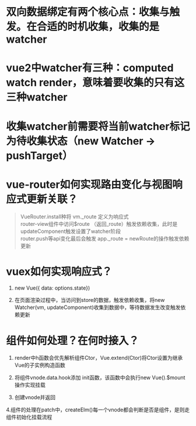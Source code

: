 # 双向数据绑定有两个核心点：收集与触发。在合适的时机收集，收集的是watcher

# vue2中watcher有三种：computed watch render，意味着要收集的只有这三种watcher

# 收集watcher前需要将当前watcher标记为待收集状态（new Watcher -> pushTarget）

# vue-router如何实现路由变化与视图响应式更新关联？
> VueRouter.install种将 vm._route 定义为响应式  
> router-view组件中访问$route （返回_route）触发依赖收集，此时是updateComponent触发设置了watcher阶段  
> router.push等api变化最后会触发 app._route = newRoute的操作触发依赖更新  

# vuex如何实现响应式？

1. new Vue({ data: options.state})

2. 在页面渲染过程中，当访问到store的数据，触发依赖收集，将new Watcher(vm, updateComponent)收集到数据中，等待数据发生改变触发依赖更新

# 组件如何处理？在何时接入？

1. render中h函数会优先解析组件Ctor，Vue.extend(Ctor)将Ctor设置为继承Vue的子实例构造函数

2. 将组件vnode.data.hook添加 init函数，该函数中会执行new Vue().$mount操作实现挂载

3. 创建vnode并返回

4.组件的处理在patch中，createElm()每一个vnode都会判断是否是组件，是则走组件初始化挂载流程